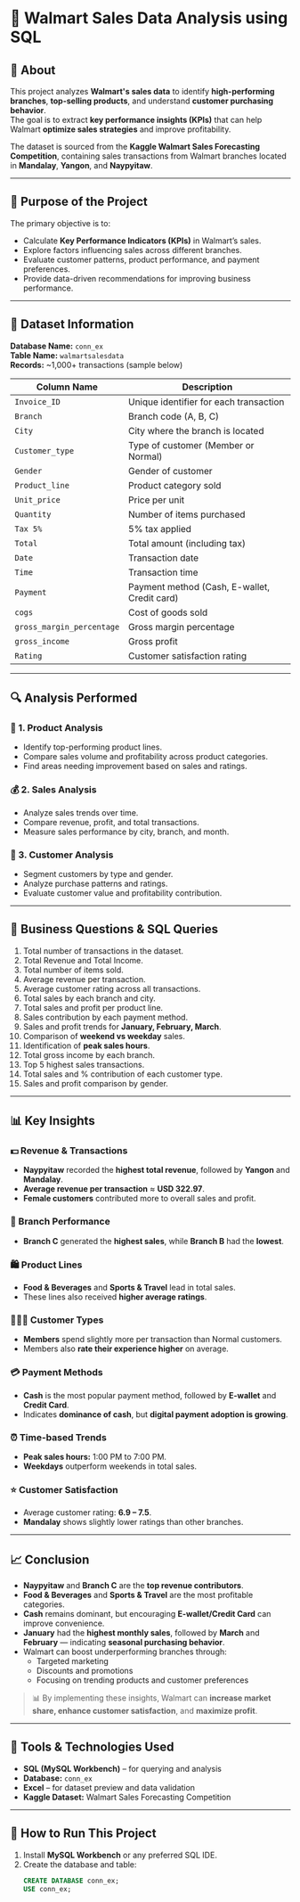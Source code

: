 # 🏪 Walmart Sales Data Analysis using SQL

## 📘 About
This project analyzes **Walmart's sales data** to identify **high-performing branches**, **top-selling products**, and understand **customer purchasing behavior**.  
The goal is to extract **key performance insights (KPIs)** that can help Walmart **optimize sales strategies** and improve profitability.

The dataset is sourced from the **Kaggle Walmart Sales Forecasting Competition**, containing sales transactions from Walmart branches located in **Mandalay**, **Yangon**, and **Naypyitaw**.

---

## 🎯 Purpose of the Project
The primary objective is to:
- Calculate **Key Performance Indicators (KPIs)** in Walmart’s sales.
- Explore factors influencing sales across different branches.
- Evaluate customer patterns, product performance, and payment preferences.
- Provide data-driven recommendations for improving business performance.

---

## 🧾 Dataset Information
**Database Name:** `conn_ex`  
**Table Name:** `walmartsalesdata`  
**Records:** ~1,000+ transactions (sample below)

| Column Name | Description |
|--------------|-------------|
| `Invoice_ID` | Unique identifier for each transaction |
| `Branch` | Branch code (A, B, C) |
| `City` | City where the branch is located |
| `Customer_type` | Type of customer (Member or Normal) |
| `Gender` | Gender of customer |
| `Product_line` | Product category sold |
| `Unit_price` | Price per unit |
| `Quantity` | Number of items purchased |
| `Tax 5%` | 5% tax applied |
| `Total` | Total amount (including tax) |
| `Date` | Transaction date |
| `Time` | Transaction time |
| `Payment` | Payment method (Cash, E-wallet, Credit card) |
| `cogs` | Cost of goods sold |
| `gross_margin_percentage` | Gross margin percentage |
| `gross_income` | Gross profit |
| `Rating` | Customer satisfaction rating |

---

## 🔍 Analysis Performed

### 🧩 1. Product Analysis
- Identify top-performing product lines.
- Compare sales volume and profitability across product categories.
- Find areas needing improvement based on sales and ratings.

### 💰 2. Sales Analysis
- Analyze sales trends over time.
- Compare revenue, profit, and total transactions.
- Measure sales performance by city, branch, and month.

### 👥 3. Customer Analysis
- Segment customers by type and gender.
- Analyze purchase patterns and ratings.
- Evaluate customer value and profitability contribution.

---

## 🧠 Business Questions & SQL Queries

1. Total number of transactions in the dataset.  
2. Total Revenue and Total Income.  
3. Total number of items sold.  
4. Average revenue per transaction.  
5. Average customer rating across all transactions.  
6. Total sales by each branch and city.  
7. Total sales and profit per product line.  
8. Sales contribution by each payment method.  
9. Sales and profit trends for **January, February, March**.  
10. Comparison of **weekend vs weekday** sales.  
11. Identification of **peak sales hours**.  
12. Total gross income by each branch.  
13. Top 5 highest sales transactions.  
14. Total sales and % contribution of each customer type.  
15. Sales and profit comparison by gender.  

---

## 📊 Key Insights

### 💵 Revenue & Transactions
- **Naypyitaw** recorded the **highest total revenue**, followed by **Yangon** and **Mandalay**.  
- **Average revenue per transaction** ≈ **USD 322.97**.  
- **Female customers** contributed more to overall sales and profit.  

### 🏬 Branch Performance
- **Branch C** generated the **highest sales**, while **Branch B** had the **lowest**.  

### 🛍️ Product Lines
- **Food & Beverages** and **Sports & Travel** lead in total sales.  
- These lines also received **higher average ratings**.  

### 👨‍👩‍👧 Customer Types
- **Members** spend slightly more per transaction than Normal customers.  
- Members also **rate their experience higher** on average.  

### 💳 Payment Methods
- **Cash** is the most popular payment method, followed by **E-wallet** and **Credit Card**.  
- Indicates **dominance of cash**, but **digital payment adoption is growing**.  

### ⏰ Time-based Trends
- **Peak sales hours:** 1:00 PM to 7:00 PM.  
- **Weekdays** outperform weekends in total sales.  

### ⭐ Customer Satisfaction
- Average customer rating: **6.9 – 7.5**.  
- **Mandalay** shows slightly lower ratings than other branches.  

---

## 📈 Conclusion

- **Naypyitaw** and **Branch C** are the **top revenue contributors**.  
- **Food & Beverages** and **Sports & Travel** are the most profitable categories.  
- **Cash** remains dominant, but encouraging **E-wallet/Credit Card** can improve convenience.  
- **January** had the **highest monthly sales**, followed by **March** and **February** — indicating **seasonal purchasing behavior**.  
- Walmart can boost underperforming branches through:
  - Targeted marketing
  - Discounts and promotions
  - Focusing on trending products and customer preferences  

> 📊 By implementing these insights, Walmart can **increase market share, enhance customer satisfaction**, and **maximize profit**.

---

## 🧰 Tools & Technologies Used
- **SQL (MySQL Workbench)** – for querying and analysis  
- **Database:** `conn_ex`  
- **Excel** – for dataset preview and data validation  
- **Kaggle Dataset:** Walmart Sales Forecasting Competition  

---

## 🚀 How to Run This Project

1. Install **MySQL Workbench** or any preferred SQL IDE.  
2. Create the database and table:
   ```sql
   CREATE DATABASE conn_ex;
   USE conn_ex;















